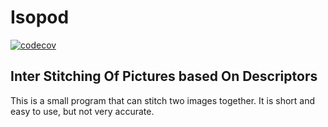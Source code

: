 # Isopod

[![codecov](https://codecov.io/gh/InkAtom/Isopod/graph/badge.svg?token=DPZIZQZ8GB)](https://codecov.io/gh/InkAtom/Isopod)


## <b>I</b>nter <b>S</b>titching <b>O</b>f <b>P</b>ictures based <b>O</b>n <b>D</b>escriptors

This is a small program that can stitch two images together. It is short and easy to use, but not very accurate.
